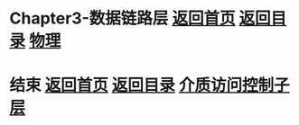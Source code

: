 # Chapter3-数据链路层 [返回首页](../index.md) [返回目录](./day1.md) [物理](./Chapter2.md)




# 结束 [返回首页](../index.md) [返回目录](./day1.md) [介质访问控制子层](./Chapter4.md)
